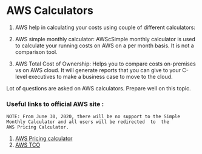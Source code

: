 # AWS Calculators

1. AWS help in calculating your costs using couple of different calculators:

1. AWS simple monthly calculator: AWScSimple monthly calculator is used to calculate your running costs on AWS on a per month basis. It is not a comparison tool.

2. AWS Total Cost of Ownership: Helps you to compare costs on-premises vs on AWS cloud. It will generate reports that you can give to your C-level executives to make a business case to move to the cloud.

Lot of questions are asked on AWS calculators. Prepare well on this topic.

### Useful links to official AWS site :

```
NOTE: From June 30, 2020, there will be no support to the Simple Monthly Calculator and all users will be redirected  to  the
AWS Pricing Calculator.
```

1. [AWS Pricing calculator](https://calculator.aws/#/)
2. [AWS TCO](https://aws.amazon.com/tco-calculator/)
